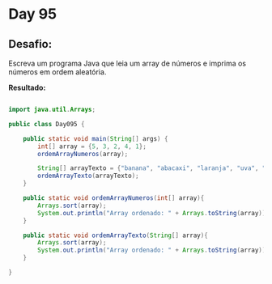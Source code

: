 # Day 95

## Desafio:

Escreva um programa Java que leia um array de números e imprima os números em ordem aleatória.

**Resultado:**

```java

import java.util.Arrays;

public class Day095 {

    public static void main(String[] args) {
        int[] array = {5, 3, 2, 4, 1};
        ordemArrayNumeros(array);

        String[] arrayTexto = {"banana", "abacaxi", "laranja", "uva", "manga"};
        ordemArrayTexto(arrayTexto);
    }

    public static void ordemArrayNumeros(int[] array){
        Arrays.sort(array);
        System.out.println("Array ordenado: " + Arrays.toString(array));
    }

    public static void ordemArrayTexto(String[] array){
        Arrays.sort(array);
        System.out.println("Array ordenado: " + Arrays.toString(array));
    }

}

